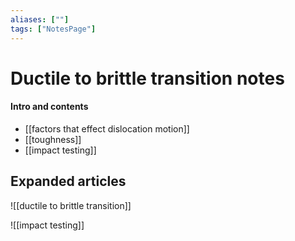 ```yaml
---
aliases: [""]
tags: ["NotesPage"]
---
```


# Ductile to brittle transition notes

#### Intro and contents
- [[factors that effect dislocation motion]]
- [[toughness]]
- [[impact testing]]


## Expanded articles

![[ductile to brittle transition]]

![[impact testing]]